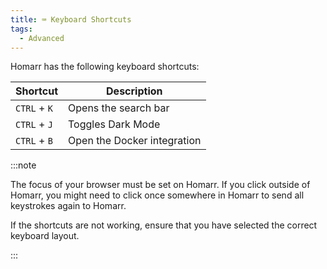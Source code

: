 ```yaml
---
title: ⌨️ Keyboard Shortcuts
tags:
  - Advanced
---
```


Homarr has the following keyboard shortcuts:

| Shortcut | Description |
| -------- | ----------- |
| `CTRL` + `K` | Opens the search bar |
| `CTRL` + `J` | Toggles Dark Mode |
| `CTRL` + `B` | Open the Docker integration |

:::note

The focus of your browser must be set on Homarr. If you click outside of Homarr, you might need to click once somewhere in Homarr to send all keystrokes again to Homarr.

If the shortcuts are not working, ensure that you have selected the correct keyboard layout.

:::
